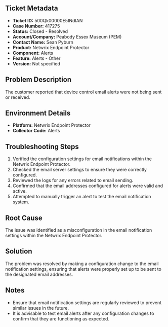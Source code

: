 ## Ticket Metadata
- **Ticket ID:** 500Qk00000E5INdIAN
- **Case Number:** 417275
- **Status:** Closed - Resolved
- **Account/Company:** Peabody Essex Museum (PEM)
- **Contact Name:** Sean Pyburn
- **Product:** Netwrix Endpoint Protector
- **Component:** Alerts
- **Feature:** Alerts - Other
- **Version:** Not specified

## Problem Description
The customer reported that device control email alerts were not being sent or received.

## Environment Details
- **Platform:** Netwrix Endpoint Protector
- **Collector Code:** Alerts

## Troubleshooting Steps
1. Verified the configuration settings for email notifications within the Netwrix Endpoint Protector.
2. Checked the email server settings to ensure they were correctly configured.
3. Reviewed the logs for any errors related to email sending.
4. Confirmed that the email addresses configured for alerts were valid and active.
5. Attempted to manually trigger an alert to test the email notification system.

## Root Cause
The issue was identified as a misconfiguration in the email notification settings within the Netwrix Endpoint Protector.

## Solution
The problem was resolved by making a configuration change to the email notification settings, ensuring that alerts were properly set up to be sent to the designated email addresses.

## Notes
- Ensure that email notification settings are regularly reviewed to prevent similar issues in the future.
- It is advisable to test email alerts after any configuration changes to confirm that they are functioning as expected.